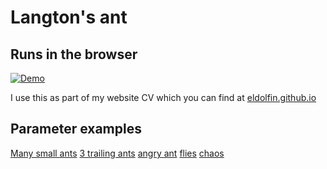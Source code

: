 # Langton's ant

## Runs in the browser

[![Demo](https://github.com/user-attachments/assets/ba0d60e3-e9a9-4827-8e6c-9a44b5d95c2f)](https://eldolfin.github.io/langton.wasm/?debug)

I use this as part of my website CV which you can find at
[eldolfin.github.io](https://eldolfin.github.io)

## Parameter examples

[Many small ants](https://eldolfin.github.io/langton.wasm/?alpha_retention=240&final_speed=0.5&number_of_ants=200&speedup_frames=0&start_x=0.5&start_y=0.5)
[3 trailing ants](https://eldolfin.github.io/langton.wasm/?alpha_retention=255&final_speed=30&number_of_ants=3&speedup_frames=300&start_x=0.5&start_y=0.5)
[angry ant](https://eldolfin.github.io/langton.wasm/?alpha_retention=220&final_speed=200&number_of_ants=1&speedup_frames=0)
[flies](https://eldolfin.github.io/langton.wasm/?alpha_retention=0&final_speed=1&number_of_ants=300&speedup_frames=300&start_x=0.5&start_y=0.5)
[chaos](https://eldolfin.github.io/langton.wasm/?alpha_retention=255&debug=&final_speed=40&number_of_ants=300&speedup_frames=600&start_x=0.5&start_y=0.5)
